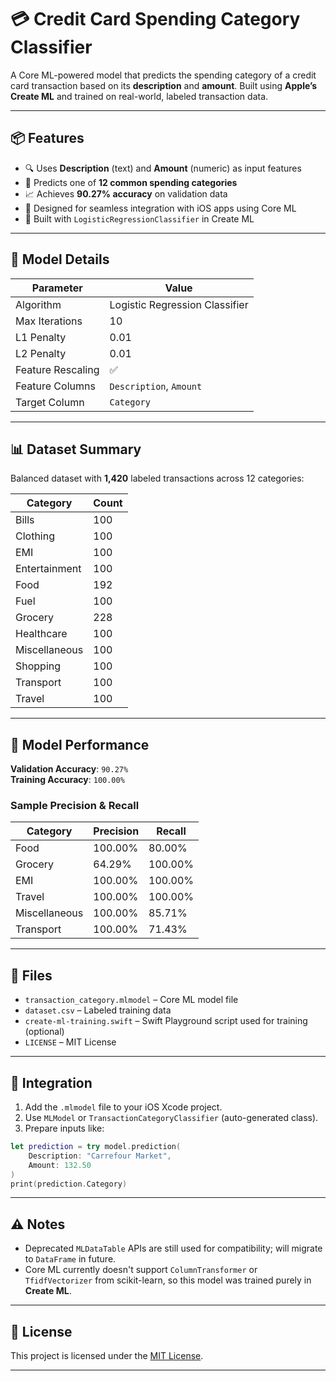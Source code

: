 
# 💳 Credit Card Spending Category Classifier

A Core ML-powered model that predicts the spending category of a credit card transaction based on its **description** and **amount**. Built using **Apple’s Create ML** and trained on real-world, labeled transaction data.

---

## 📦 Features

- 🔍 Uses **Description** (text) and **Amount** (numeric) as input features  
- 🎯 Predicts one of **12 common spending categories**
- 📈 Achieves **90.27% accuracy** on validation data
- 📱 Designed for seamless integration with iOS apps using Core ML
- 🧠 Built with `LogisticRegressionClassifier` in Create ML

---

## 🧠 Model Details

| Parameter         | Value     |
|------------------|-----------|
| Algorithm         | Logistic Regression Classifier |
| Max Iterations    | 10        |
| L1 Penalty        | 0.01      |
| L2 Penalty        | 0.01      |
| Feature Rescaling | ✅        |
| Feature Columns   | `Description`, `Amount` |
| Target Column     | `Category` |

---

## 📊 Dataset Summary

Balanced dataset with **1,420** labeled transactions across 12 categories:

| Category       | Count |
|----------------|-------|
| Bills          | 100   |
| Clothing       | 100   |
| EMI            | 100   |
| Entertainment  | 100   |
| Food           | 192   |
| Fuel           | 100   |
| Grocery        | 228   |
| Healthcare     | 100   |
| Miscellaneous  | 100   |
| Shopping       | 100   |
| Transport      | 100   |
| Travel         | 100   |

---

## 🎯 Model Performance

**Validation Accuracy**: `90.27%`  
**Training Accuracy**: `100.00%`

### Sample Precision & Recall

| Category      | Precision | Recall |
|---------------|-----------|--------|
| Food          | 100.00%   | 80.00% |
| Grocery       | 64.29%    | 100.00% |
| EMI           | 100.00%   | 100.00% |
| Travel        | 100.00%   | 100.00% |
| Miscellaneous | 100.00%   | 85.71% |
| Transport     | 100.00%   | 71.43% |

---

## 📂 Files

- `transaction_category.mlmodel` – Core ML model file
- `dataset.csv` – Labeled training data
- `create-ml-training.swift` – Swift Playground script used for training (optional)
- `LICENSE` – MIT License

---

## 🔌 Integration

1. Add the `.mlmodel` file to your iOS Xcode project.
2. Use `MLModel` or `TransactionCategoryClassifier` (auto-generated class).
3. Prepare inputs like:

```swift
let prediction = try model.prediction(
    Description: "Carrefour Market",
    Amount: 132.50
)
print(prediction.Category)
````

---

## ⚠️ Notes

* Deprecated `MLDataTable` APIs are still used for compatibility; will migrate to `DataFrame` in future.
* Core ML currently doesn't support `ColumnTransformer` or `TfidfVectorizer` from scikit-learn, so this model was trained purely in **Create ML**.

---

## 📄 License

This project is licensed under the [MIT License](LICENSE).

---
